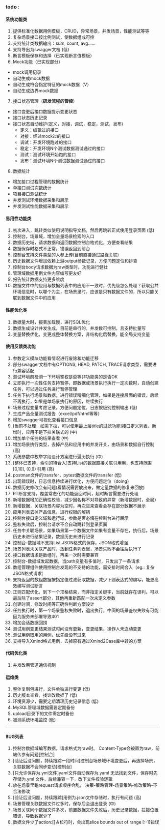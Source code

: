 ### todo :
#### 系统功能类
1. 提供标准化数据用例模板，CRUD，异常场景，并发场景，性能测试等等
2. 复杂场景接口按比例测试，使数据组成可控
3. 支持统计类数据输出：sum, count, avg……
4. 支持导出为swagger文档  (低)
5. 断言模板保存和选择（已实现断言值模板）
6. Mock功能（已实现部分）
  - mock调用记录
  - 自动生成mock数据
  - 自动生成符合指定特征的mock数据（V）
  - 自动生成边界mock数据
7. 接口状态管理（**研发流程的管控**）
  - 接口变更后接口数据提示变更状态
  - 接口状态历史记录
  - 接口状态自动维护(定义，对接，调试，稳定，测试，发布)
    - 定义：编辑过的接口
    - 对接：经过mock过的接口
    - 调试：开发环境跑过的接口
    - 稳定：开发环境N个测试数据测试通过的接口
    - 测试：测试环境开始跑的接口
    - 发布：测试环境N个测试数据测试通过的接口
8. 数据统计
  - 增加接口过程管理的数据统计
  - 单接口测试次数统计
  - 项目接口测试统计
  - 并发测试环境数据采集和展示
  - 并发测试性能数据采集和展示

#### 易用性功能类
1. 初次进入，跳转类似使用说明指导文档，然后再跳转正式使用登录页面   (低)
2. 控制台，场景域，增加全量场景检索的入口
3. 数据历史域，请求数据和返回数据控制台格式化，方便查看结果
6. 数据保存时格式不正常，错误返回到前台
7. 控制台支持文件类型的入参上传(目前直接通过路径关联)
8. 历史数据文件增加依赖上游output参数记录，方便问题定位和排查
9. 控制台body请求数据为raw类型时，功能进行健壮
10. 管理域数据用例文件内容编写更友好
11. 报告统计数据支持更多维度
12. 数据文件中的应用与数据列表中的应用不一致时，优先级怎么处理？获取公共环境信息时，以哪个为主，在场景里时，应该是只有数据文件的，所以只能关联到数据文件中的应用

#### 性能优化类
1. 数据量大时，报表加载慢，进行SQL优化
2. 数据生成设计并发生成，目前是串行的，并发数可控制，且支持批量写
3. 变量替换优化，变更成整体替换方案，非结构化后替换，能全局支持变量

#### 使用反馈类功能
1. 参数定义模块功能看情况进行废除和功能迁移
2. 部分swagger文档中有OPTIONS, HEAD, PATCH, TRACE请求类型，需要进行兼容适配
3. 测试环境前检测一下环境鉴权是否等非功能类的是否OK
4. 立即执行一次性任务支持暂停，即数据或场景执行执行一定次数时，自动创建任务，可以通过任务进行暂停管理
5. 任务下执行场景和数据，进行错误精细化管理，如果是连接层面的错误，后续不再执行，如果是单场景执行的原因，继续执行
6. 场景过程变量考虑记录，方便问题定位，日志按级别控制输出 (低)
7. 生成产品全量测试报告（excel/pdf/html等等）
8. 增加swagger可视化查看接口信息
9. [当前不处理，如需下拉，可以使用最上层title的过滤功能]接口定义列表，新增时，应用不是下拉关联式的  (中)
10. 增加单个任务的结果查看  (中)
11. 增加场景执行类型，去掉产品和应用中的并发开关，由场景和数据自行控制   (高)
12. 系统参数中枚举字段设计方案进行遍历执行  (中)
13. [整体已支持，索引的待合入]支持List的数据直接关联引用用，也支持范围[0,10], (0,9) 引用  (高)
14. postman文件的transfer，pytest数据文件的transfer   (低)
15. 出现错误时，日志信息持续进行优化，方便问题定位（doing） 
16. 数据历史修改会有问题(看情况需要放出来，做定量数据的修复来回放)
17. RT断言支持，覆盖常态化的功能返回时间，超时断言需要进行处理
18. 新增数据增加正确性校验，减少因名称不对导致的异常（新增数据时，全局）
19. 新增数据，关联场景内容为空时，再次进来查看会存在部分数据不展示
20. 应用列表去掉产品信息，进行权限的解耦
21. 控制台接口定义域和运行域，参数是否必填在控制台进行展示
22. 鉴权失效后，控制台请求不会自动跳转到登录页面
23. 任务中关联场景，如果场景第一个数据文件如果有变量不存在，执行后，场景历史未进行结果记录，数据历史未进行记录
24. 控制台-数据域不支持List JSON格式的保存，JSON格式增强
25. 场景列表未关联产品时，放到任务列表里，场景失败不会往后执行了
26. 接口数据请求是数组时，再来一次时需要兼容
27. 控制台-数据域发起数据，当path变量有多值时，只发出了一条请求
28. 数组管理组件使用控制台发现的不支持的功能，需安排时间合入（eg.: 复杂JSON格式请求） 
29. 支持返回的数组数据按指定值过滤获取数据，减少下则表达式的编写，能更高效编写测试断言
30. 正则匹配优化，到下一个顶格结束，而非指定关键字，当前就存在误判，可以最后除了assert部分，其他再重新匹配一次未定义参数
31. 创建时间，修改时间等正确性判断方案设计
32. 任务执行时，第一个场景鉴权失败时，退出执行，中间的场景鉴权失败有可能因为服务未部署导致401
33. 增加会话数据回捞
34. 测试用例变更结果测试时间没有更新，变更结果，操作人未连动变更
35. 测试用例取用的用例，优先级没有过来
36. 支持导入Xmind格式用例，去掉原有通过Xmind2Case库中转的方案

#### 代码优化类
1. 并发改用管道通信机制

#### 运维类
1. 整体复制包进行，文件单独进行变更  (低)
2. 历史版本查看，找谁改数据了 (低)
3. 环境资源少，需要定期清理历史记录信息  (低)
4. MySQL管理域数据需要定期备份
5. upload目录下的文件需定时备份
6. 被测系统环境监控 (低)

---------------------------------------------------------------------------------------
#### BUG列表
1. 控制台数据域编写数据，请求格式为raw时。 Content-Type会被置为raw，前端传参有问题[控制台]
2. [验证后没问题，持续跟踪一段时间]控制台场景域环境变更后，再选择场景，关联数据不会同步变动[控制台]
3. [只允许保存为.yml文件]yaml文件自动保存为.yaml 无法找到文件，保存时先存储为.yml 文件，后续兼容一下，改下文件校验逻辑
4. 放在场景里跑request请求顺序会乱， 决策-策略管理-场景策略-修改策略-不合法修改
5. [验证后没问题，持续跟踪]用例为.json文件存储时，执行有问题   (高)
7. 场景管理关联数据文件过多时，保存后会退出登录  (中)
9. 场景关联同个数据文件多次，前置数据文件失败后，历史记录数据，拦接位置错误，导致数据少了
10. 数据文件少了action:[]占位符时，会出现slice bounds out of range [:-1]错误
